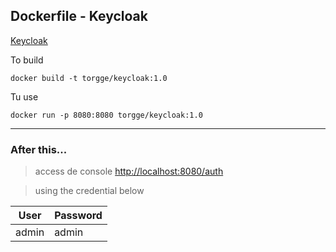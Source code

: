 ## Dockerfile - Keycloak

[Keycloak](https://www.keycloak.org/)

To build
```
docker build -t torgge/keycloak:1.0
```

Tu use
````
docker run -p 8080:8080 torgge/keycloak:1.0
````
---
### After this...
> access de console
[http://localhost:8080/auth](http://localhost:8080/auth)

>using the credential below

| User    | Password |
| --------|----------|
| admin   | admin    |
